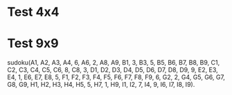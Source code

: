 # Test 4x4


# Test 9x9
sudoku(A1, A2, A3, A4, 6, A6, 2, A8, A9,
      B1, 3, B3, 5, B5, B6, B7, B8, B9,
      C1, C2, C3, C4, C5, C6, 8, C8, 3,
      D1, D2, D3, D4, D5, D6, D7, D8, D9,
      9, E2, E3, E4, 1, E6, E7, E8, 5,
      F1, F2, F3, F4, F5, F6, F7, F8, F9,
      6, G2, 2, G4, G5, G6, G7, G8, G9,
      H1, H2, H3, H4, H5, 5, H7, 1, H9,
      I1, I2, 7, I4, 9, I6, I7, I8, I9).
